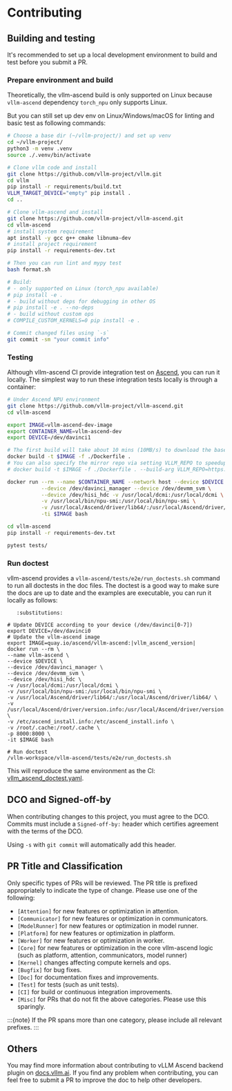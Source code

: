 # Contributing

## Building and testing
It's recommended to set up a local development environment to build and test
before you submit a PR.

### Prepare environment and build

Theoretically, the vllm-ascend build is only supported on Linux because
`vllm-ascend` dependency `torch_npu` only supports Linux.

But you can still set up dev env on Linux/Windows/macOS for linting and basic
test as following commands:

```bash
# Choose a base dir (~/vllm-project/) and set up venv
cd ~/vllm-project/
python3 -m venv .venv
source ./.venv/bin/activate

# Clone vllm code and install
git clone https://github.com/vllm-project/vllm.git
cd vllm
pip install -r requirements/build.txt
VLLM_TARGET_DEVICE="empty" pip install .
cd ..

# Clone vllm-ascend and install
git clone https://github.com/vllm-project/vllm-ascend.git
cd vllm-ascend
# install system requirement
apt install -y gcc g++ cmake libnuma-dev
# install project requirement
pip install -r requirements-dev.txt

# Then you can run lint and mypy test
bash format.sh

# Build:
# - only supported on Linux (torch_npu available)
# pip install -e .
# - build without deps for debugging in other OS
# pip install -e . --no-deps
# - build without custom ops
# COMPILE_CUSTOM_KERNELS=0 pip install -e .

# Commit changed files using `-s`
git commit -sm "your commit info"
```

### Testing

Although vllm-ascend CI provide integration test on [Ascend](https://github.com/vllm-project/vllm-ascend/blob/main/.github/workflows/vllm_ascend_test.yaml), you can run it
locally. The simplest way to run these integration tests locally is through a container:

```bash
# Under Ascend NPU environment
git clone https://github.com/vllm-project/vllm-ascend.git
cd vllm-ascend

export IMAGE=vllm-ascend-dev-image
export CONTAINER_NAME=vllm-ascend-dev
export DEVICE=/dev/davinci1

# The first build will take about 10 mins (10MB/s) to download the base image and packages
docker build -t $IMAGE -f ./Dockerfile .
# You can also specify the mirror repo via setting VLLM_REPO to speedup
# docker build -t $IMAGE -f ./Dockerfile . --build-arg VLLM_REPO=https://gitee.com/mirrors/vllm

docker run --rm --name $CONTAINER_NAME --network host --device $DEVICE \
           --device /dev/davinci_manager --device /dev/devmm_svm \
           --device /dev/hisi_hdc -v /usr/local/dcmi:/usr/local/dcmi \
           -v /usr/local/bin/npu-smi:/usr/local/bin/npu-smi \
           -v /usr/local/Ascend/driver/lib64/:/usr/local/Ascend/driver/lib64/ \
           -ti $IMAGE bash

cd vllm-ascend
pip install -r requirements-dev.txt

pytest tests/
```


### Run doctest

vllm-ascend provides a `vllm-ascend/tests/e2e/run_doctests.sh` command to run all doctests in the doc files.
The doctest is a good way to make sure the docs are up to date and the examples are executable, you can run it locally as follows:

```{code-block} bash
   :substitutions:

# Update DEVICE according to your device (/dev/davinci[0-7])
export DEVICE=/dev/davinci0
# Update the vllm-ascend image
export IMAGE=quay.io/ascend/vllm-ascend:|vllm_ascend_version|
docker run --rm \
--name vllm-ascend \
--device $DEVICE \
--device /dev/davinci_manager \
--device /dev/devmm_svm \
--device /dev/hisi_hdc \
-v /usr/local/dcmi:/usr/local/dcmi \
-v /usr/local/bin/npu-smi:/usr/local/bin/npu-smi \
-v /usr/local/Ascend/driver/lib64/:/usr/local/Ascend/driver/lib64/ \
-v /usr/local/Ascend/driver/version.info:/usr/local/Ascend/driver/version.info \
-v /etc/ascend_install.info:/etc/ascend_install.info \
-v /root/.cache:/root/.cache \
-p 8000:8000 \
-it $IMAGE bash

# Run doctest
/vllm-workspace/vllm-ascend/tests/e2e/run_doctests.sh
```

This will reproduce the same environment as the CI: [vllm_ascend_doctest.yaml](https://github.com/vllm-project/vllm-ascend/blob/main/.github/workflows/vllm_ascend_doctest.yaml).


## DCO and Signed-off-by

When contributing changes to this project, you must agree to the DCO. Commits must include a `Signed-off-by:` header which certifies agreement with the terms of the DCO.

Using `-s` with `git commit` will automatically add this header.

## PR Title and Classification

Only specific types of PRs will be reviewed. The PR title is prefixed appropriately to indicate the type of change. Please use one of the following:

- `[Attention]` for new features or optimization in attention.
- `[Communicator]` for new features or optimization in communicators.
- `[ModelRunner]` for new features or optimization in model runner.
- `[Platform]` for new features or optimization in platform.
- `[Worker]` for new features or optimization in worker.
- `[Core]` for new features or optimization  in the core vllm-ascend logic (such as platform, attention, communicators, model runner)
- `[Kernel]` changes affecting compute kernels and ops.
- `[Bugfix]` for bug fixes.
- `[Doc]` for documentation fixes and improvements.
- `[Test]` for tests (such as unit tests).
- `[CI]` for build or continuous integration improvements.
- `[Misc]` for PRs that do not fit the above categories. Please use this sparingly.

:::{note}
If the PR spans more than one category, please include all relevant prefixes.
:::

## Others

You may find more information about contributing to vLLM Ascend backend plugin on [<u>docs.vllm.ai</u>](https://docs.vllm.ai/en/latest/contributing/overview.html).
If you find any problem when contributing, you can feel free to submit a PR to improve the doc to help other developers.
